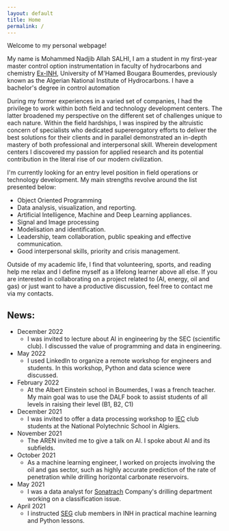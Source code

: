 ```yaml
---
layout: default
title: Home
permalink: /
---
```


Welcome to my personal webpage!

My name is Mohammed Nadjib Allah SALHI, I am a student in my first-year master control option instrumentation in faculty of hydrocarbons and chemistry [Ex-INH](https://www.univ-boumerdes.dz), University of M'Hamed Bougara Boumerdes, previously known as the Algerian National Institute of Hydrocarbons. I have a bachelor's degree in control automation

During my former experiences in a varied set of companies, I had the privilege to work within both field and technology development centers. The latter broadened my perspective on the different set of challenges unique to each nature. Within the field hardships, I was inspired by the altruistic concern of specialists who dedicated supererogatory efforts to deliver the best solutions for their clients and in parallel demonstrated an in-depth mastery of both professional and interpersonal skill. Wherein development centers I discovered my passion for applied research and its potential contribution in the literal rise of our modern civilization. 

I'm currently looking for an entry level position in field operations or technology development. My main strengths revolve around the list presented below:
* Object Oriented Programming 
* Data analysis, visualization, and reporting. 
* Artificial Intelligence, Machine and Deep Learning appliances.
* Signal and Image processing
* Modelisation and identification.
* Leadership, team collaboration, public speaking and effective communication.
* Good interpersonal skills, priority and crisis management.

Outside of my academic life, I find that volunteering, sports, and reading help me relax and I define myself as a lifelong learner above all else. If you are interested in collaborating on a project related to (AI, energy, oil and gas) or just want to have a productive discussion, feel free to contact me via my contacts.


## News:

* December 2022
  * I was invited to lecture about AI in engineering by the SEC (scientific club).
  I discussed the value of programming and data in engineering.
* May 2022
  * I used LinkedIn to organize a remote workshop for engineers and students. In this workshop, Python and data science were discussed.
* February 2022
  * At the Albert Einstein school in Boumerdes, I was a french teacher.
  My main goal was to use the DALF book to assist students of all levels in raising  their level (B1, B2, C1)
* December 2021
  * I was invited to offer a data processing workshop to [IEC](https://www.enp.edu.dz/en/scientific-clubs/iec-club) club students at the National Polytechnic School in Algiers. 
* November 2021
  * The AREN invited me to give a talk on AI.
  I spoke about AI and its subfields.
* October 2021
  * As a machine learning engineer, I worked on projects involving the oil and gas sector, such as highly accurate prediction of the rate of penetration while drilling horizontal carbonate reservoirs.
* May 2021
  * I was a data analyst for [Sonatrach](https://sonatrach.com) Company's drilling department working on a classification issue.
* April 2021
  * I instructed [SEG](https://seg.org) club members in INH in practical machine learning and Python lessons.
  


